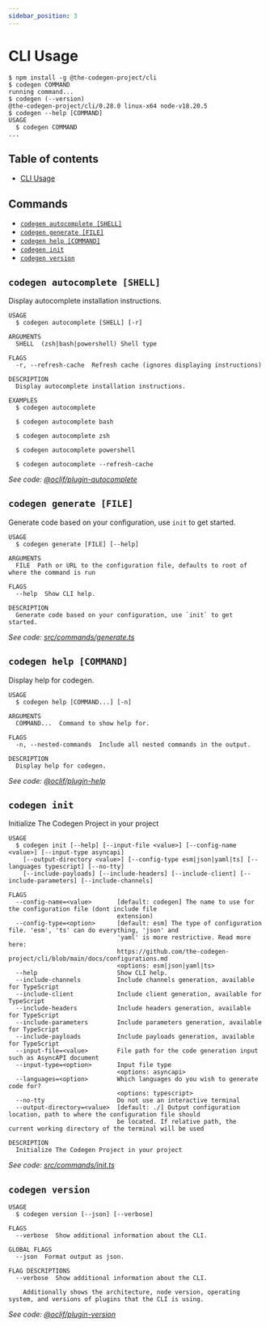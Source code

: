 ```yaml
---
sidebar_position: 3
---
```

# CLI Usage

<!-- usage -->
```sh-session
$ npm install -g @the-codegen-project/cli
$ codegen COMMAND
running command...
$ codegen (--version)
@the-codegen-project/cli/0.28.0 linux-x64 node-v18.20.5
$ codegen --help [COMMAND]
USAGE
  $ codegen COMMAND
...
```
<!-- usagestop -->

## Table of contents

<!-- toc -->
* [CLI Usage](#cli-usage)
<!-- tocstop -->

## Commands

<!-- commands -->
* [`codegen autocomplete [SHELL]`](#codegen-autocomplete-shell)
* [`codegen generate [FILE]`](#codegen-generate-file)
* [`codegen help [COMMAND]`](#codegen-help-command)
* [`codegen init`](#codegen-init)
* [`codegen version`](#codegen-version)

## `codegen autocomplete [SHELL]`

Display autocomplete installation instructions.

```
USAGE
  $ codegen autocomplete [SHELL] [-r]

ARGUMENTS
  SHELL  (zsh|bash|powershell) Shell type

FLAGS
  -r, --refresh-cache  Refresh cache (ignores displaying instructions)

DESCRIPTION
  Display autocomplete installation instructions.

EXAMPLES
  $ codegen autocomplete

  $ codegen autocomplete bash

  $ codegen autocomplete zsh

  $ codegen autocomplete powershell

  $ codegen autocomplete --refresh-cache
```

_See code: [@oclif/plugin-autocomplete](https://github.com/oclif/plugin-autocomplete/blob/v3.0.18/src/commands/autocomplete/index.ts)_

## `codegen generate [FILE]`

Generate code based on your configuration, use `init` to get started.

```
USAGE
  $ codegen generate [FILE] [--help]

ARGUMENTS
  FILE  Path or URL to the configuration file, defaults to root of where the command is run

FLAGS
  --help  Show CLI help.

DESCRIPTION
  Generate code based on your configuration, use `init` to get started.
```

_See code: [src/commands/generate.ts](https://github.com/the-codegen-project/cli/blob/v0.28.0/src/commands/generate.ts)_

## `codegen help [COMMAND]`

Display help for codegen.

```
USAGE
  $ codegen help [COMMAND...] [-n]

ARGUMENTS
  COMMAND...  Command to show help for.

FLAGS
  -n, --nested-commands  Include all nested commands in the output.

DESCRIPTION
  Display help for codegen.
```

_See code: [@oclif/plugin-help](https://github.com/oclif/plugin-help/blob/v6.0.22/src/commands/help.ts)_

## `codegen init`

Initialize The Codegen Project in your project

```
USAGE
  $ codegen init [--help] [--input-file <value>] [--config-name <value>] [--input-type asyncapi]
    [--output-directory <value>] [--config-type esm|json|yaml|ts] [--languages typescript] [--no-tty]
    [--include-payloads] [--include-headers] [--include-client] [--include-parameters] [--include-channels]

FLAGS
  --config-name=<value>       [default: codegen] The name to use for the configuration file (dont include file
                              extension)
  --config-type=<option>      [default: esm] The type of configuration file. 'esm', 'ts' can do everything, 'json' and
                              'yaml' is more restrictive. Read more here:
                              https://github.com/the-codegen-project/cli/blob/main/docs/configurations.md
                              <options: esm|json|yaml|ts>
  --help                      Show CLI help.
  --include-channels          Include channels generation, available for TypeScript
  --include-client            Include client generation, available for TypeScript
  --include-headers           Include headers generation, available for TypeScript
  --include-parameters        Include parameters generation, available for TypeScript
  --include-payloads          Include payloads generation, available for TypeScript
  --input-file=<value>        File path for the code generation input such as AsyncAPI document
  --input-type=<option>       Input file type
                              <options: asyncapi>
  --languages=<option>        Which languages do you wish to generate code for?
                              <options: typescript>
  --no-tty                    Do not use an interactive terminal
  --output-directory=<value>  [default: ./] Output configuration location, path to where the configuration file should
                              be located. If relative path, the current working directory of the terminal will be used

DESCRIPTION
  Initialize The Codegen Project in your project
```

_See code: [src/commands/init.ts](https://github.com/the-codegen-project/cli/blob/v0.28.0/src/commands/init.ts)_

## `codegen version`

```
USAGE
  $ codegen version [--json] [--verbose]

FLAGS
  --verbose  Show additional information about the CLI.

GLOBAL FLAGS
  --json  Format output as json.

FLAG DESCRIPTIONS
  --verbose  Show additional information about the CLI.

    Additionally shows the architecture, node version, operating system, and versions of plugins that the CLI is using.
```

_See code: [@oclif/plugin-version](https://github.com/oclif/plugin-version/blob/v2.1.2/src/commands/version.ts)_
<!-- commandsstop -->

